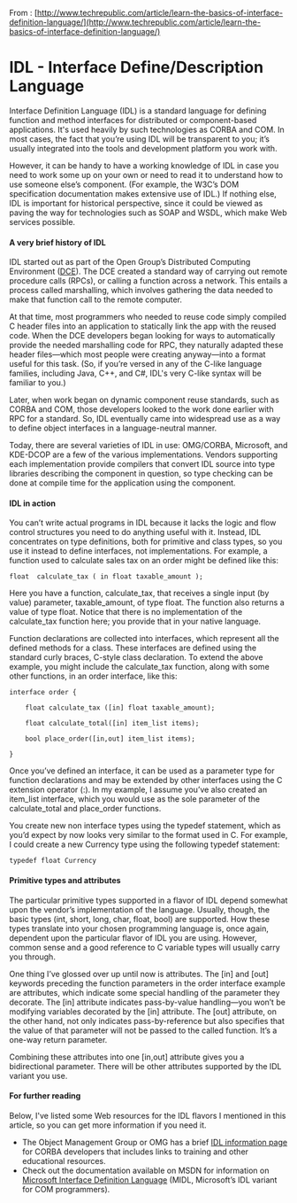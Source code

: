 From : [http://www.techrepublic.com/article/learn-the-basics-of-interface-definition-language/](http://www.techrepublic.com/article/learn-the-basics-of-interface-definition-language/)

# IDL - Interface Define/Description Language

Interface Definition Language \(IDL\) is a standard language for defining function and method interfaces for distributed or component-based applications. It's used heavily by such technologies as CORBA and COM. In most cases, the fact that you’re using IDL will be transparent to you; it’s usually integrated into the tools and development platform you work with.

However, it can be handy to have a working knowledge of IDL in case you need to work some up on your own or need to read it to understand how to use someone else’s component. \(For example, the W3C’s DOM specification documentation makes extensive use of IDL.\) If nothing else, IDL is important for historical perspective, since it could be viewed as paving the way for technologies such as SOAP and WSDL, which make Web services possible.



#### A very brief history of IDL

IDL started out as part of the Open Group’s Distributed Computing Environment \([DCE](http://www.opengroup.org/dce/info/papers/tog-dce-pd-1296.htm)\). The DCE created a standard way of carrying out remote procedure calls \(RPCs\), or calling a function across a network. This entails a process called marshalling, which involves gathering the data needed to make that function call to the remote computer.

At that time, most programmers who needed to reuse code simply compiled C header files into an application to statically link the app with the reused code. When the DCE developers began looking for ways to automatically provide the needed marshalling code for RPC, they naturally adapted these header files—which most people were creating anyway—into a format useful for this task. \(So, if you’re versed in any of the C-like language families, including Java, C++, and C\#, IDL's very C-like syntax will be familiar to you.\)

Later, when work began on dynamic component reuse standards, such as CORBA and COM, those developers looked to the work done earlier with RPC for a standard. So, IDL eventually came into widespread use as a way to define object interfaces in a language-neutral manner.

Today, there are several varieties of IDL in use: OMG/CORBA, Microsoft, and KDE-DCOP are a few of the various implementations. Vendors supporting each implementation provide compilers that convert IDL source into type libraries describing the component in question, so type checking can be done at compile time for the application using the component.

####  IDL in action

You can’t write actual programs in IDL because it lacks the logic and flow control structures you need to do anything useful with it. Instead, IDL concentrates on type definitions, both for primitive and class types, so you use it instead to define interfaces, not implementations. For example, a function used to calculate sales tax on an order might be defined like this:

```
float  calculate_tax ( in float taxable_amount );
```

Here you have a function, calculate\_tax, that receives a single input \(by value\) parameter, taxable\_amount, of type float. The function also returns a value of type float. Notice that there is no implementation of the calculate\_tax function here; you provide that in your native language.

Function declarations are collected into interfaces, which represent all the defined methods for a class. These interfaces are defined using the standard curly braces, C-style class declaration. To extend the above example, you might include the calculate\_tax function, along with some other functions, in an order interface, like this:

```
interface order {

    float calculate_tax ([in] float taxable_amount);

    float calculate_total([in] item_list items);

    bool place_order([in,out] item_list items);

}
```



Once you’ve defined an interface, it can be used as a parameter type for function declarations and may be extended by other interfaces using the C extension operator \(:\). In my example, I assume you’ve also created an item\_list interface, which you would use as the sole parameter of the calculate\_total and place\_order functions.

  
You create new non interface types using the typedef statement, which as you’d expect by now looks very similar to the format used in C. For example, I could create a new Currency type using the following typedef statement:

```
typedef float Currency
```



#### Primitive types and attributes

The particular primitive types supported in a flavor of IDL depend somewhat upon the vendor’s implementation of the language. Usually, though, the basic types \(int, short, long, char, float, bool\) are supported. How these types translate into your chosen programming language is, once again, dependent upon the particular flavor of IDL you are using. However, common sense and a good reference to C variable types will usually carry you through.

One thing I’ve glossed over up until now is attributes. The \[in\] and \[out\] keywords preceding the function parameters in the order interface example are attributes, which indicate some special handling of the parameter they decorate. The \[in\] attribute indicates pass-by-value handling—you won’t be modifying variables decorated by the \[in\] attribute. The \[out\] attribute, on the other hand, not only indicates pass-by-reference but also specifies that the value of that parameter will not be passed to the called function. It’s a one-way return parameter.

Combining these attributes into one \[in,out\] attribute gives you a bidirectional parameter. There will be other attributes supported by the IDL variant you use.

####  For further reading

Below, I've listed some Web resources for the IDL flavors I mentioned in this article, so you can get more information if you need it.

* The Object Management Group or OMG has a brief
  [IDL information page](http://www.omg.org/gettingstarted/omg_idl.htm)
  for CORBA developers that includes links to training and other educational resources.
* Check out the documentation available on MSDN for information on
  [Microsoft Interface Definition Language](http://msdn.microsoft.com/library/default.asp?url=/library/en-us/midl/midl/midl_start_page.asp?frame=true)
  \(MIDL, Microsoft’s IDL variant for COM programmers\).

  




